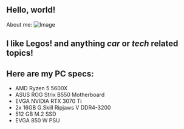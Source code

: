 Hello, world!
---
About me:
![Image]([url](https://ideascdn.lego.com/media/generate/entity/lego_ci/project/b48f0a29-e7a7-4fcf-b612-a73e6a106e83/1/resize:1600:900/legacy)https://ideascdn.lego.com/media/generate/entity/lego_ci/project/b48f0a29-e7a7-4fcf-b612-a73e6a106e83/1/resize:1600:900/legacy)

**I like Legos!** and anything *car* or *tech* related topics!
---
## Here are my PC specs:
- AMD Ryzen 5 5600X
- ASUS ROG Strix B550 Motherboard
- EVGA NVIDIA RTX 3070 Ti
- 2x 16GB G.Skill Ripjaws V DDR4-3200
- 512 GB M.2 SSD
- EVGA 850 W PSU

